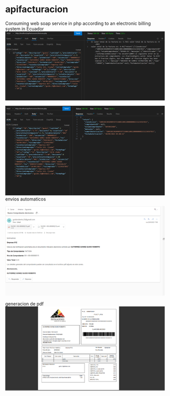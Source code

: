 # apifacturacion 
Consuming web soap service in php according to an electronic billing system in Ecuador
![Alt text](image.png)

![Alt text](image-1.png)
envios automaticos

![Alt text](image-2.png)

generacion de pdf  
![Alt text](image-3.png)